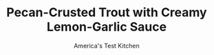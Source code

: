 ---
layout: ../../layouts/MarkdownPostLayout.astro
title: Pecan-Crusted Trout with Creamy Lemon-Garlic Sauce
author: America's Test Kitchen
pubDate: 2023-03-15
description: "Our relationship with pecan-crusted fish turned out to be surprisingly one-sided."
image_url: https://res.cloudinary.com/hksqkdlah/image/upload/ar_1:1,c_fill,dpr_2.0,f_auto,fl_lossy.progressive.strip_profile,g_faces:auto,q_auto:low,w_344/28932_sfs-pecan-crusted-fish-with-creamy-lemon-garlic-sauce-22-1
tags: ["Main Courses","Fish & Seafood","Weeknight"]
calories: 3201
protein: 42
carbohydrates: 7
fats: 
fiber: 3
ingredients: ["1/2 cup, mayonnaise","1 tablespoon, minced fresh parsley","1 1/2 teaspoons, grated lemon zest plus 2 teaspoons juice","1 , small garlic clove, minced","1 cup, pecans","1/4 cup, panko bread crumbs",", Salt and pepper","1/8 teaspoon, cayenne pepper","1 , large egg","1 teaspoon, Dijon mustard","3 (8- to 10-ounce) headless,, boneless, butterflied whole trout","1/4 cup, vegetable oil"]
serves: 4
time: "45 minutes"
instructions: ["Combine mayonnaise, parsley, 1/2 teaspoon lemon zest, lemon juice, and garlic in bowl. Chill until ready to serve. (Sauce can be refrigerated for up to 3 days.)","Process pecans and panko in food processor until pecans are finely chopped and mixture resembles coarse meal, 10 to 12 pulses. Transfer to shallow dish. Stir in 1/2 teaspoon salt, 1/2 teaspoon pepper, cayenne, and remaining 1 teaspoon lemon zest. Whisk egg, mustard, 1/4 teaspoon salt, and 1/4 teaspoon pepper together in second shallow dish.","Adjust oven rack to middle position and heat oven to 200 degrees. Place wire rack inside rimmed baking sheet. Cut each trout in half lengthwise along natural seam between fillets to yield 2 fillets (you should have 6 fillets in total). Pat trout dry with paper towels and season with salt and pepper.","Working with 1 fillet at a time, dredge flesh side of trout in egg mixture, allowing excess to drip off. Dip egg-coated side of trout in pecan mixture, pressing gently to adhere. Transfer trout, pecan side up, to large plate and repeat with remaining fillets.","Heat 2 tablespoons oil in 12-inch nonstick skillet over medium heat until shimmering. Place 3 fillets in skillet, pecan side down and in alternating directions to fit. Cook until pecan coating is browned and fragrant, 3 to 4 minutes. Using 2 thin spatulas, carefully flip fillets. Continue to cook until skin is browned and trout flakes easily with fork, 2 to 3 minutes longer. Transfer trout, pecan side up, to wire rack and keep warm in oven.","Wipe skillet clean with paper towels. Repeat with remaining 2 tablespoons oil and remaining 3 fillets. Serve with lemon-garlic sauce."]
nutrition: ["864 mg Potassium","530 mg Phosphorus","88 mg Calcium","1 mg Iron","82 mg Magnesium","652 mg Sodium","2 mg Zinc","67 g Fat","10 mg Niacin (B3)","30 g Monounsaturated","24 g Polyunsaturated","9 mg Vitamin C","30 µg Vitamin D","170 mg Cholesterol","8 g Saturated","3 g Fiber","34 µg Folate (food)","1 g Sugars","18 µg Vitamin K","155 g Water","7 g Carbs","34 µg Folate equivalent (total)","42 g Protein","8 mg Vitamin E","8 µg Vitamin B12","186 µg Vitamin A","800 kcal Energy","3201 calories"]
notes: "Only the flesh side of the trout gets coated with the pecan mixture. Note that the lemon zest is divided. If you store your pecans in the freezer, let them come to room temperature before processing for best results."
---
